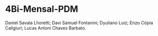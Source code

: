 # 4Bi-Mensal-PDM
Daniel Savala Lhoretti; Davi Samuel Fontanini; Dyuliano Luiz; Enzo Cópia Caligiuri; Lucas Antoni Chaves Barbato.
